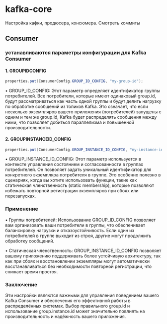 # kafka-core
Настройка кафки, продюсера, консюмера. Смотреть коммиты 
##

## Consumer
### устанавливаются параметры конфигурации для Kafka Consumer
#### 1. GROUPIDCONFIG

```Java
properties.put(ConsumerConfig.GROUP_ID_CONFIG, "my-group-id");
```

• GROUP_ID_CONFIG: Этот параметр определяет идентификатор группы потребителей. Все потребители, которые имеют одинаковый group.id, будут рассматриваться как часть одной группы и будут делить нагрузку по обработке сообщений из топиков Kafka. Это означает, что если несколько экземпляров вашего приложения (потребителей) запущены с одним и тем же group.id, Kafka будет распределять сообщения между ними, что позволяет добиться параллелизма и повышенной производительности.

#### 2. GROUPINSTANCEID_CONFIG

```Java
properties.put(ConsumerConfig.GROUP_INSTANCE_ID_CONFIG, "my-instance-id");
```

• GROUP_INSTANCE_ID_CONFIG: Этот параметр используется в контексте управления состоянием и согласованности в группах потребителей. Он позволяет задать уникальный идентификатор для конкретного экземпляра потребителя в группе. Это особенно полезно в сценариях, когда вы хотите использовать функции, такие как статическая членственность (static membership), которые позволяют избежать повторной регистрации экземпляров при сбоях или перезапусках.

### Применение

• Группы потребителей: Использование GROUP_ID_CONFIG позволяет вам организовать ваши потребители в группы, что обеспечивает балансировку нагрузки и отказоустойчивость. Если один из потребителей в группе выходит из строя, другие могут продолжить обработку сообщений.

• Статическая членственность: GROUP_INSTANCE_ID_CONFIG позволяет вашему приложению поддерживать более устойчивую архитектуру, так как при сбоях и восстановлении экземпляры могут автоматически восстанавливаться без необходимости повторной регистрации, что снижает время простоя.
### Заключение

Эти настройки являются важными для управления поведением вашего Kafka Consumer и обеспечения его эффективной работы в распределённых системах. Выбор правильного group.id и использование group.instance.id может значительно повлиять на производительность и надёжность вашего приложения.
